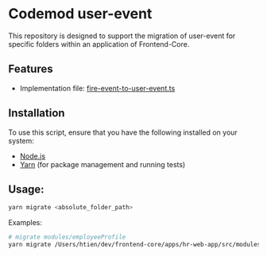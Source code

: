 # Codemod user-event

This repository is designed to support the migration of user-event for specific folders within an application of Frontend-Core.

## Features

- Implementation file: [fire-event-to-user-event.ts](transforms/fire-event-to-user-event.ts)

## Installation

To use this script, ensure that you have the following installed on your system:

- [Node.js](https://nodejs.org/)
- [Yarn](https://yarnpkg.com/) (for package management and running tests)

## Usage:

```bash
yarn migrate <absolute_folder_path>
```

Examples:

```bash
# migrate modules/employeeProfile
yarn migrate /Users/htien/dev/frontend-core/apps/hr-web-app/src/modules/employeeProfile
```

